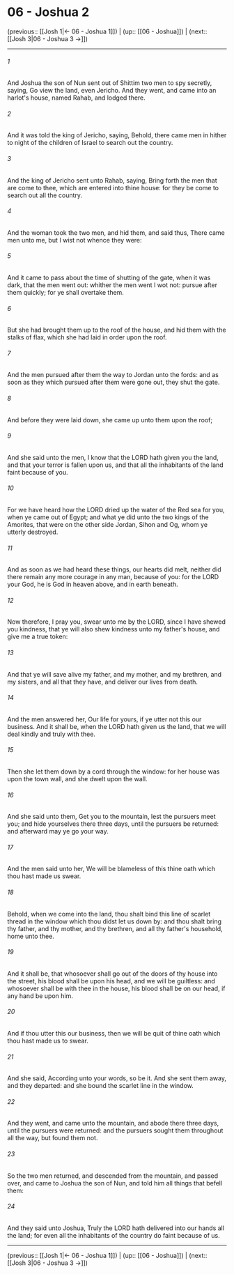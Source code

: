 # 06 - Joshua 2

(previous:: [[Josh 1|← 06 - Joshua 1]]) | (up:: [[06 - Joshua]]) | (next:: [[Josh 3|06 - Joshua 3 →]])

***


###### 1 
And Joshua the son of Nun sent out of Shittim two men to spy secretly, saying, Go view the land, even Jericho. And they went, and came into an harlot's house, named Rahab, and lodged there. 

###### 2 
And it was told the king of Jericho, saying, Behold, there came men in hither to night of the children of Israel to search out the country. 

###### 3 
And the king of Jericho sent unto Rahab, saying, Bring forth the men that are come to thee, which are entered into thine house: for they be come to search out all the country. 

###### 4 
And the woman took the two men, and hid them, and said thus, There came men unto me, but I wist not whence they were: 

###### 5 
And it came to pass about the time of shutting of the gate, when it was dark, that the men went out: whither the men went I wot not: pursue after them quickly; for ye shall overtake them. 

###### 6 
But she had brought them up to the roof of the house, and hid them with the stalks of flax, which she had laid in order upon the roof. 

###### 7 
And the men pursued after them the way to Jordan unto the fords: and as soon as they which pursued after them were gone out, they shut the gate. 

###### 8 
And before they were laid down, she came up unto them upon the roof; 

###### 9 
And she said unto the men, I know that the LORD hath given you the land, and that your terror is fallen upon us, and that all the inhabitants of the land faint because of you. 

###### 10 
For we have heard how the LORD dried up the water of the Red sea for you, when ye came out of Egypt; and what ye did unto the two kings of the Amorites, that were on the other side Jordan, Sihon and Og, whom ye utterly destroyed. 

###### 11 
And as soon as we had heard these things, our hearts did melt, neither did there remain any more courage in any man, because of you: for the LORD your God, he is God in heaven above, and in earth beneath. 

###### 12 
Now therefore, I pray you, swear unto me by the LORD, since I have shewed you kindness, that ye will also shew kindness unto my father's house, and give me a true token: 

###### 13 
And that ye will save alive my father, and my mother, and my brethren, and my sisters, and all that they have, and deliver our lives from death. 

###### 14 
And the men answered her, Our life for yours, if ye utter not this our business. And it shall be, when the LORD hath given us the land, that we will deal kindly and truly with thee. 

###### 15 
Then she let them down by a cord through the window: for her house was upon the town wall, and she dwelt upon the wall. 

###### 16 
And she said unto them, Get you to the mountain, lest the pursuers meet you; and hide yourselves there three days, until the pursuers be returned: and afterward may ye go your way. 

###### 17 
And the men said unto her, We will be blameless of this thine oath which thou hast made us swear. 

###### 18 
Behold, when we come into the land, thou shalt bind this line of scarlet thread in the window which thou didst let us down by: and thou shalt bring thy father, and thy mother, and thy brethren, and all thy father's household, home unto thee. 

###### 19 
And it shall be, that whosoever shall go out of the doors of thy house into the street, his blood shall be upon his head, and we will be guiltless: and whosoever shall be with thee in the house, his blood shall be on our head, if any hand be upon him. 

###### 20 
And if thou utter this our business, then we will be quit of thine oath which thou hast made us to swear. 

###### 21 
And she said, According unto your words, so be it. And she sent them away, and they departed: and she bound the scarlet line in the window. 

###### 22 
And they went, and came unto the mountain, and abode there three days, until the pursuers were returned: and the pursuers sought them throughout all the way, but found them not. 

###### 23 
So the two men returned, and descended from the mountain, and passed over, and came to Joshua the son of Nun, and told him all things that befell them: 

###### 24 
And they said unto Joshua, Truly the LORD hath delivered into our hands all the land; for even all the inhabitants of the country do faint because of us.

***

(previous:: [[Josh 1|← 06 - Joshua 1]]) | (up:: [[06 - Joshua]]) | (next:: [[Josh 3|06 - Joshua 3 →]])
